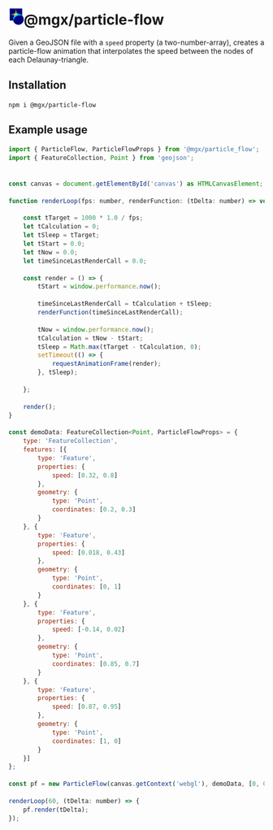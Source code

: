 <h1><img src="https://raw.githubusercontent.com/MichaelLangbein/mgx/main/logo.svg" width="30">@mgx/particle-flow</h1>

Given a GeoJSON file with a `speed` property (a two-number-array), creates a particle-flow animation that interpolates the speed between the nodes of each Delaunay-triangle.

## Installation

```
npm i @mgx/particle-flow
```

## Example usage

```js
import { ParticleFlow, ParticleFlowProps } from '@mgx/particle_flow';
import { FeatureCollection, Point } from 'geojson';


const canvas = document.getElementById('canvas') as HTMLCanvasElement;

function renderLoop(fps: number, renderFunction: (tDelta: number) => void): void {

    const tTarget = 1000 * 1.0 / fps;
    let tCalculation = 0;
    let tSleep = tTarget;
    let tStart = 0.0;
    let tNow = 0.0;
    let timeSinceLastRenderCall = 0.0;

    const render = () => {
        tStart = window.performance.now();

        timeSinceLastRenderCall = tCalculation + tSleep;
        renderFunction(timeSinceLastRenderCall);

        tNow = window.performance.now();
        tCalculation = tNow - tStart;
        tSleep = Math.max(tTarget - tCalculation, 0);
        setTimeout(() => {
            requestAnimationFrame(render);
        }, tSleep);

    };

    render();
}

const demoData: FeatureCollection<Point, ParticleFlowProps> = {
    type: 'FeatureCollection',
    features: [{
        type: 'Feature',
        properties: {
            speed: [0.32, 0.8]
        },
        geometry: {
            type: 'Point',
            coordinates: [0.2, 0.3]
        }
    }, {
        type: 'Feature',
        properties: {
            speed: [0.018, 0.43]
        },
        geometry: {
            type: 'Point',
            coordinates: [0, 1]
        }
    }, {
        type: 'Feature',
        properties: {
            speed: [-0.14, 0.02]
        },
        geometry: {
            type: 'Point',
            coordinates: [0.85, 0.7]
        }
    }, {
        type: 'Feature',
        properties: {
            speed: [0.87, 0.95]
        },
        geometry: {
            type: 'Point',
            coordinates: [1, 0]
        }
    }]
};

const pf = new ParticleFlow(canvas.getContext('webgl'), demoData, [0, 0, 1, 1]);

renderLoop(60, (tDelta: number) => {
    pf.render(tDelta);
});

```